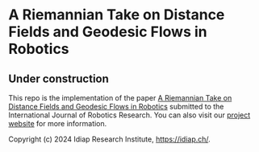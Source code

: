 # A Riemannian Take on Distance Fields and Geodesic Flows in Robotics

## Under construction
This repo is the implementation of the paper [A Riemannian Take on Distance Fields and Geodesic Flows in Robotics](https://arxiv.org/pdf/2412.05197) submitted to the International Journal of Robotics Research. You can also visit our [project website](https://sites.google.com/view/geodf) for more information.

Copyright (c) 2024 Idiap Research Institute, https://idiap.ch/.